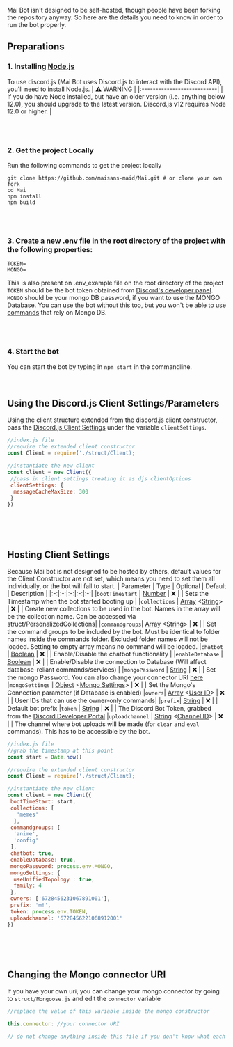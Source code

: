 Mai Bot isn't designed to be self-hosted, though people have been forking the repository anyway. So here are the details you need to know in order to run the bot properly.

## Preparations
### 1. Installing [Node.js](https://nodejs.org/)
To use discord.js (Mai Bot uses Discord.js to interact with the Discord API), you'll need to install Node.js. 
| :warning: WARNING          |
|:---------------------------|
| If you do have Node installed, but have an older version (i.e. anything below 12.0), you should upgrade to the latest version. Discord.js v12 requires Node 12.0 or higher. |

<br><br>
### 2. Get the project Locally
Run the following commands to get the project locally
```
git clone https://github.com/maisans-maid/Mai.git # or clone your own fork
cd Mai
npm install
npm build
```

<br><br>
### 3. Create a new .env file in the root directory of the project with the following properties:
```
TOKEN=
MONGO=
```
This is also present on .env_example file on the root directory of the project <br>
`TOKEN` should be the bot token obtained from [Discord's developer panel](https://discord.com/developers). <br>
`MONGO` should be your mongo DB password, if you want to use the MONGO Database. You can use the bot without this too, but you won't be able to use [commands](#) that rely on Mongo DB. 

<br><br>
### 4. Start the bot
You can start the bot by typing in `npm start` in the commandline.
<br><br><br>

## Using the Discord.js Client Settings/Parameters
Using the client structure extended from the discord.js client constructor, pass the [Discord.js Client Settings](https://discord.js.org/#/docs/main/stable/typedef/ClientOptions) under the variable `clientSettings`.
```js
//index.js file
//require the extended client constructor
const Client = require('./struct/Client);

//instantiate the new client
const client = new Client({
 //pass in client settings treating it as djs clientOptions
 clientSettings: {
  messageCacheMaxSize: 300
 }
})
```
<br><br><br>

## Hosting Client Settings
Because Mai bot is not designed to be hosted by others, default values for the Client Constructor are not set, which means you need to set them all individually, or the bot will fail to start.
| Parameter | Type | Optional | Default | Description | 
|:-:|:-:|:-:|:-:|:-:|
|`bootTimeStart` | [Number](https://developer.mozilla.org/en-US/docs/Web/JavaScript/Reference/Global_Objects/Number) | ❌ | | Sets the Timestamp when the bot started booting up |
|`collections` | [Array](https://developer.mozilla.org/en-US/docs/Web/JavaScript/Reference/Global_Objects/Array) <[String](https://developer.mozilla.org/en-US/docs/Web/JavaScript/Reference/Global_Objects/String)> | ❌ | | Create new collections to be used in the bot. Names in the array will be the collection name. Can be accessed via struct/PersonalizedCollections|
|`commandgroups`| [Array](https://developer.mozilla.org/en-US/docs/Web/JavaScript/Reference/Global_Objects/Array) <[String](https://developer.mozilla.org/en-US/docs/Web/JavaScript/Reference/Global_Objects/String)> | ❌ | | Set the command groups to be included by the bot. Must be identical to folder names inside the commands folder. Excluded folder names will not be loaded. Setting to empty array means no command will be loaded.
|`chatbot` | [Boolean](https://developer.mozilla.org/en-US/docs/Web/JavaScript/Reference/Global_Objects/Boolean) | ❌ | | Enable/Disable the chatbot functionality  |
|`enableDatabase` | [Boolean](https://developer.mozilla.org/en-US/docs/Web/JavaScript/Reference/Global_Objects/Boolean) | ❌ | | Enable/Disable the connection to Database (Will affect database-reliant commands/services) |
|`mongoPassword` | [String](https://developer.mozilla.org/en-US/docs/Web/JavaScript/Reference/Global_Objects/String) | ❌ | | Set the mongo Password. You can also change your connector URI [here](#changing-the-mongo-connector-uri)
|`mongoSettings` | [Object](https://developer.mozilla.org/en-US/docs/Web/JavaScript/Reference/Global_Objects/Object) <[Mongo Settings](https://mongoosejs.com/docs/api/connection.html#connection_Connection-openUri)> | ❌ | | Set the Mongo's Connection parameter (if Database is enabled)
|`owners`| [Array](https://developer.mozilla.org/en-US/docs/Web/JavaScript/Reference/Global_Objects/Array) <[User ID](https://discord.js.org/#/docs/main/stable/class/User?scrollTo=id)> | ❌ | | User IDs that can use the owner-only commands|
|`prefix`| [String](https://developer.mozilla.org/en-US/docs/Web/JavaScript/Reference/Global_Objects/String) | ❌ | | Default bot prefix
|`token` | [String](https://developer.mozilla.org/en-US/docs/Web/JavaScript/Reference/Global_Objects/String) | ❌ | | The Discord Bot Token, grabbed from the [Discord Developer Portal](https://discord.com/developers)
|`uploadchannel` | [String](https://developer.mozilla.org/en-US/docs/Web/JavaScript/Reference/Global_Objects/String) <[Channel ID](https://discord.js.org/#/docs/main/stable/class/Channel?scrollTo=id)> | ❌ | | The channel where bot uploads will be made (for `clear` and `eval` commands). This has to be accessible by the bot.

```js
//index.js file
//grab the timestamp at this point
const start = Date.now()

//require the extended client constructor
const Client = require('./struct/Client);

//instantiate the new client
const client = new Client({
 bootTimeStart: start,
 collections: [
   'memes' 
  ],
 commandgroups: [
  'anime',
  'config'
 ],
 chatbot: true,
 enableDatabase: true,
 mongoPassword: process.env.MONGO,
 mongoSettings: {
  useUnifiedTopology : true,
  family: 4
 },
 owners: ['6728456231067891001'],
 prefix: 'm!',
 token: process.env.TOKEN,
 uploadchannel: '6728456221068912001'
})
```
<br><br><br>

## Changing the Mongo connector URI
If you have your own uri, you can change your mongo connector by going to `struct/Mongoose.js` and edit the `connector` variable
```js
//replace the value of this variable inside the mongo constructor

this.connector: //your connector URI

// do not change anything inside this file if you don't know what each variable means and functions as.